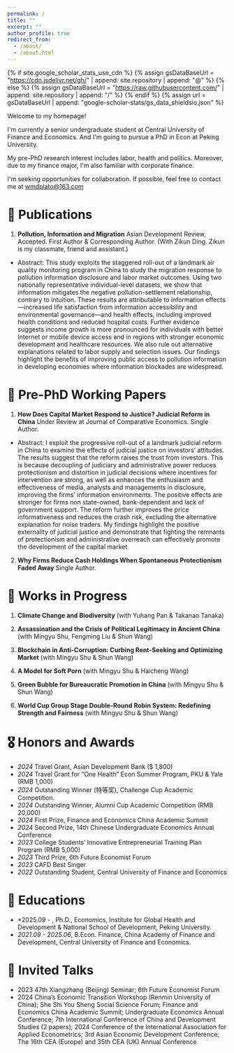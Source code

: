 ```yaml
---
permalink: /
title: ""
excerpt: ""
author_profile: true
redirect_from: 
  - /about/
  - /about.html
---
```


{% if site.google_scholar_stats_use_cdn %}
{% assign gsDataBaseUrl = "https://cdn.jsdelivr.net/gh/" | append: site.repository | append: "@" %}
{% else %}
{% assign gsDataBaseUrl = "https://raw.githubusercontent.com/" | append: site.repository | append: "/" %}
{% endif %}
{% assign url = gsDataBaseUrl | append: "google-scholar-stats/gs_data_shieldsio.json" %}

<span class='anchor' id='about-me'></span>

Welcome to my homepage!

I'm currently a senior undergraduate student at Central University of Finance and Economics. And I'm going to pursue a PhD in Econ at Peking University.

My pre-PhD research interest includes labor, health and politics. Moreover, due to my finance major, I'm also familiar with corporate finance.

I'm seeking opportunities for collaboration. If possible, feel free to contact me at wmdplato@163.com 


# 📝 Publications 

1. **Pollution, Information and Migration** Asian Development Review, Accepted. First Author & Corresponding Author. (With Zikun Ding. Zikun is my classmate, friend and assistant.)
- Abstract: This study exploits the staggered roll-out of a landmark air quality monitoring program in China to study the migration response to pollution information disclosure and labor market outcomes. Using two nationally representative individual-level datasets, we show that information mitigates the negative pollution-settlement relationship, contrary to intuition. These results are attributable to information effects—increased life satisfaction from information accessibility and environmental governance—and health effects, including improved health conditions and reduced hospital costs. Further evidence suggests income growth is more pronounced for individuals with better Internet or mobile device access and in regions with stronger economic development and healthcare resources. We also rule out alternative explanations related to labor supply and selection issues. Our findings highlight the benefits of improving public access to pollution information in developing economies where information blockades are widespread.

# 📝 Pre-PhD Working Papers 

1. **How Does Capital Market Respond to Justice? Judicial Reform in China** Under Review at Journal of Comparative Economics. Single Author.
- Abstract: I exploit the progressive roll-out of a landmark judicial reform in China to examine the effects of judicial justice on investors’ attitudes. The results suggest that the reform raises the trust from investors. This is because decoupling of judiciary and administrative power reduces protectionism and distortion in judicial decisions where incentives for intervention are strong, as well as enhances the enthusiasm and effectiveness of media, analysts and managements in disclosure, improving the firms’ information environments. The positive effects are stronger for firms non state-owned, bank-dependent and lack of government support. The reform further improves the price informativeness and reduces the crash risk, excluding the alternative explanation for noise traders. My findings highlight the positive externality of judicial justice and demonstrate that fighting the remnants of protectionism and administrative overreach can effectively promote the development of the capital market.

2. **Why Firms Reduce Cash Holdings When Spontaneous Protectionism Faded Away** Single Author.

# 📝 Works in Progress
1. **Climate Change and Biodiversity** (with Yuhang Pan & Takanao Tanaka)

2. **Assassination and the Crisis of Political Legitimacy in Ancient China** (with Mingyu Shu, Fengming Liu & Shun Wang)

3. **Blockchain in Anti-Corruption: Curbing Rent-Seeking and Optimizing Market** (with Mingyu Shu & Shun Wang)

4. **A Model for Soft Porn** (with Mingyu Shu & Haicheng Wang)

5. **Green Bubble for Bureaucratic Promotion in China** (with Mingyu Shu & Shun Wang)

6. **World Cup Group Stage Double-Round Robin System: Redefining Strength and Fairness** (with Mingyu Shu & Shun Wang)


# 🎖 Honors and Awards

- *2024* Travel Grant, Asian Development Bank ($ 1,800)
- *2024* Travel Grant for “One Health” Econ Summer Program, PKU & Yale (RMB 1,000)
- *2024* Outstanding Winner (特等奖), Challenge Cup Academic Competition.
- *2024* Outstanding Winner, Alumni Cup Academic Competition (RMB 20,000)
- *2024* First Prize, Finance and Economics China Academic Summit
- *2024* Second Prize, 14th Chinese Undergraduate Economics Annual Conference
- *2023* College Students’ Innovative Entrepreneurial Training Plan Program (RMB 5,000)
- *2023* Third Prize, 6th Future Economist Forum
- *2023* CAFD Best Singer
- *2022* Outstanding Student, Central University of Finance and Economics

# 📖 Educations
- *2025.09 - , Ph.D., Economics, Institute for Global Health and Development & National School of Development, Peking University. 
- *2021.09 - 2025.06*, B.Econ. Finance, China Academy of Finance and Development, Central University of Finance and Economics. 

# 💬 Invited Talks
- 2023 47th Xiangzhang (Beijing) Seminar; 6th Future Economist Forum
- 2024 China’s Economic Transition Workshop (Renmin University of China); She Shi You Sheng Social Science Forum; Finance and Economics China Academic Summit; Undergraduate Economics Annual Conference; 7th International Conference of China and Development Studies (2 papers); 2024 Conference of the International Association for Applied Econometrics; 3rd Asian Economic Development Conference; The 16th CEA (Europe) and 35th CEA (UK) Annual Conference
